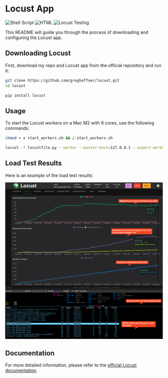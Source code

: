 # Locust App

![Shell Script](https://img.shields.io/badge/Shell_Script-121011?style=flat&logo=gnu-bash&logoColor=white)
![HTML](https://img.shields.io/badge/HTML-e34c26?style=flat&logo=html5&logoColor=white)
![Locust Testing](https://badgen.net/badge/Locust/Testing/green?)


This README will guide you through the process of downloading and configuring the Locust app.

## Downloading Locust

First, download my repo and Locust app from the official repository and run it:
```sh
git clone https://github.com/gregheffner/locust.git
cd locust
```
```sh
pip install locust
```

## Usage

To start the Locust workers on a Mac M2 with 8 cores, use the following commands:

```sh
chmod + x start_workers.sh && /.start_workers.sh
```
```sh
locust -f locustfile.py --worker --master-host=127.0.0.1 --expect-workers=8
```

## Load Test Results

Here is an example of the load test results:

![Load Test Results](load_test.png)

## Documentation

For more detailed information, please refer to the [official Locust documentation](https://docs.locust.io/en/stable/).
